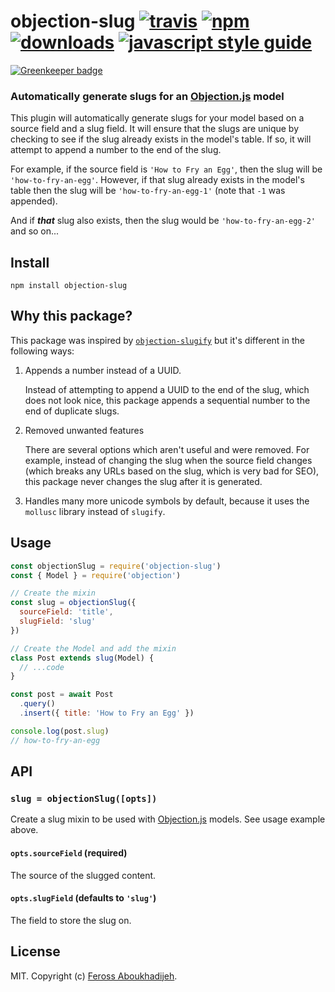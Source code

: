 # objection-slug [![travis][travis-image]][travis-url] [![npm][npm-image]][npm-url] [![downloads][downloads-image]][downloads-url] [![javascript style guide][standard-image]][standard-url]

[![Greenkeeper badge](https://badges.greenkeeper.io/feross/objection-slug.svg)](https://greenkeeper.io/)

[travis-image]: https://img.shields.io/travis/feross/objection-slug/master.svg
[travis-url]: https://travis-ci.org/feross/objection-slug
[npm-image]: https://img.shields.io/npm/v/objection-slug.svg
[npm-url]: https://npmjs.org/package/objection-slug
[downloads-image]: https://img.shields.io/npm/dm/objection-slug.svg
[downloads-url]: https://npmjs.org/package/objection-slug
[standard-image]: https://img.shields.io/badge/code_style-standard-brightgreen.svg
[standard-url]: https://standardjs.com

### Automatically generate slugs for an [Objection.js](https://vincit.github.io/objection.js/) model

This plugin will automatically generate slugs for your model based on a source
field and a slug field. It will ensure that the slugs are unique by checking to
see if the slug already exists in the model's table. If so, it will attempt to
append a number to the end of the slug.

For example, if the source field is `'How to Fry an Egg'`, then the slug will be
`'how-to-fry-an-egg'`. However, if that slug already exists in the model's table
then the slug will be `'how-to-fry-an-egg-1'` (note that `-1` was appended).

And if ***that*** slug also exists, then the slug would be
`'how-to-fry-an-egg-2'` and so on...

## Install

```
npm install objection-slug
```

## Why this package?

This package was inspired by
[`objection-slugify`](https://github.com/combine/objection-slugify) but it's
different in the following ways:

1. Appends a number instead of a UUID.

   Instead of attempting to append a UUID to the end of the slug, which does not
   look nice, this package appends a sequential number to the end of duplicate
   slugs.

2. Removed unwanted features

   There are several options which aren't useful and were removed. For example,
   instead of changing the slug when the source field changes (which breaks any
   URLs based on the slug, which is very bad for SEO), this package never
   changes the slug after it is generated.

3. Handles many more unicode symbols by default, because it uses the `mollusc`
   library instead of `slugify`.

## Usage

```js
const objectionSlug = require('objection-slug')
const { Model } = require('objection')

// Create the mixin
const slug = objectionSlug({
  sourceField: 'title',
  slugField: 'slug'
})

// Create the Model and add the mixin
class Post extends slug(Model) {
  // ...code
}

const post = await Post
  .query()
  .insert({ title: 'How to Fry an Egg' })

console.log(post.slug)
// how-to-fry-an-egg
```

## API

### `slug = objectionSlug([opts])`

Create a slug mixin to be used with
[Objection.js](https://vincit.github.io/objection.js/) models. See usage example
above.

#### `opts.sourceField` (required)

The source of the slugged content.

#### `opts.slugField` (defaults to `'slug'`)

The field to store the slug on.

## License

MIT. Copyright (c) [Feross Aboukhadijeh](https://feross.org).
